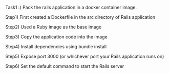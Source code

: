 Task1
:) Pack the rails application in a docker container image.


Step1)  First created a Dockerfile in the src directory of Rails application

Step2)  Used a Ruby image as the base image

Step3)  Copy the application code into the image

Step4)  Install dependencies using bundle install

Step5)  Expose port 3000 (or whichever port your Rails application runs on)

Step6)  Set the default command to start the Rails server
